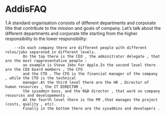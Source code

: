 # AddisFAQ

  1.A standard organisation consists of different departments and corporate title that contribute to the mission and goals of company.
        Let’s talk about the different departments and corporate title starting from the higher responsibility to the lower responsibility:
        
        -->In each company there are different people with different roles/jobs separated in different levels.
            On the top there is the CEO , the adminitrator delegate , that are the most rappresentative people : 
            an example is Steve Jobs For Apple.In the second level there are the CEO board members , the CFO 
            and the CTO . The CFO is the financial manager of the company , while the CTO is the technical 
            manager.At the third level there are the HR , Director of human resources , the IT DIRECTOR ,
            the sysadmin boss, and the R&D director , that work on company resources and developements . 
            At the fourth level there is the PM ,that manages the project (costs, quality , etc).
            Finally in the bottom there are the sysadmins and developers .
